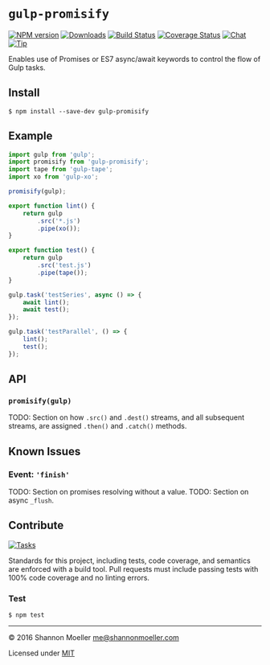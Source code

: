 # `gulp-promisify`

[![NPM version][npm-img]][npm-url] [![Downloads][downloads-img]][npm-url] [![Build Status][travis-img]][travis-url] [![Coverage Status][coveralls-img]][coveralls-url] [![Chat][gitter-img]][gitter-url] [![Tip][amazon-img]][amazon-url]

Enables use of Promises or ES7 async/await keywords to control the flow of Gulp tasks.

## Install

    $ npm install --save-dev gulp-promisify

## Example

```js
import gulp from 'gulp';
import promisify from 'gulp-promisify';
import tape from 'gulp-tape';
import xo from 'gulp-xo';

promisify(gulp);

export function lint() {
    return gulp
        .src('*.js')
        .pipe(xo());
}

export function test() {
    return gulp
        .src('test.js')
        .pipe(tape());
}

gulp.task('testSeries', async () => {
    await lint();
    await test();
});

gulp.task('testParallel', () => {
    lint();
    test();
});
```

## API

### `promisify(gulp)`

TODO: Section on how `.src()` and `.dest()` streams, and all subsequent streams, are assigned `.then()` and `.catch()` methods.

## Known Issues

### Event: `'finish'`

TODO: Section on promises resolving without a value.
TODO: Section on async `_flush`.

## Contribute

[![Tasks][waffle-img]][waffle-url]

Standards for this project, including tests, code coverage, and semantics are enforced with a build tool. Pull requests must include passing tests with 100% code coverage and no linting errors.

### Test

    $ npm test

----

© 2016 Shannon Moeller <me@shannonmoeller.com>

Licensed under [MIT](http://shannonmoeller.com/mit.txt)

[amazon-img]:    https://img.shields.io/badge/amazon-tip_jar-yellow.svg?style=flat-square
[amazon-url]:    https://www.amazon.com/gp/registry/wishlist/1VQM9ID04YPC5?sort=universal-price
[coveralls-img]: http://img.shields.io/coveralls/shannonmoeller/gulp-promisify/master.svg?style=flat-square
[coveralls-url]: https://coveralls.io/r/shannonmoeller/gulp-promisify
[downloads-img]: http://img.shields.io/npm/dm/gulp-promisify.svg?style=flat-square
[gitter-img]:    http://img.shields.io/badge/gitter-join_chat-1dce73.svg?style=flat-square
[gitter-url]:    https://gitter.im/shannonmoeller/shannonmoeller
[npm-img]:       http://img.shields.io/npm/v/gulp-promisify.svg?style=flat-square
[npm-url]:       https://npmjs.org/package/gulp-promisify
[travis-img]:    http://img.shields.io/travis/shannonmoeller/gulp-promisify.svg?style=flat-square
[travis-url]:    https://travis-ci.org/shannonmoeller/gulp-promisify
[waffle-img]:    http://img.shields.io/github/issues/shannonmoeller/gulp-promisify.svg?style=flat-square
[waffle-url]:    http://waffle.io/shannonmoeller/gulp-promisify
